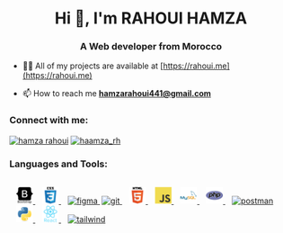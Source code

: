 <h1 align="center">Hi 👋, I'm RAHOUI HAMZA</h1>
<h3 align="center">A Web developer from Morocco</h3>

- 👨‍💻 All of my projects are available at [https://rahoui.me](https://rahoui.me)

- 📫 How to reach me **hamzarahoui441@gmail.com**

<h3 align="left">Connect with me:</h3>
<p align="left">
<a href="https://linkedin.com/in/hamza rahoui" target="blank"><img align="center" src="https://raw.githubusercontent.com/rahuldkjain/github-profile-readme-generator/master/src/images/icons/Social/linked-in-alt.svg" alt="hamza rahoui" height="30" width="30" /></a>
<a href="https://instagram.com/haamza_rh" target="blank"><img align="center" src="https://raw.githubusercontent.com/rahuldkjain/github-profile-readme-generator/master/src/images/icons/Social/instagram.svg" alt="haamza_rh" height="30" width="30" /></a>
</p>

<h3 align="left">Languages and Tools:</h3>
<div style="display:flex;align-items: center; ">
<p align="left"> <a href="https://getbootstrap.com" target="_blank" rel="noreferrer" > <img style="margin-left:12px" src="https://raw.githubusercontent.com/devicons/devicon/master/icons/bootstrap/bootstrap-plain-wordmark.svg" alt="bootstrap" width="30" height="30"/> </a> <a href="https://www.w3schools.com/css/" target="_blank" rel="noreferrer"> <img style="margin-left:12px" src="https://raw.githubusercontent.com/devicons/devicon/master/icons/css3/css3-original-wordmark.svg" alt="css3" width="30" height="30"/> </a> <a href="https://www.figma.com/" target="_blank" rel="noreferrer"> <img style="margin-left:12px" src="https://www.vectorlogo.zone/logos/figma/figma-icon.svg" alt="figma" width="30" height="30"/> </a> <a href="https://git-scm.com/" target="_blank" rel="noreferrer"> <img style="margin-left:3px" src="https://www.vectorlogo.zone/logos/git-scm/git-scm-icon.svg" alt="git" width="30" height="30"/> </a> <a href="https://www.w3.org/html/" target="_blank" rel="noreferrer"> <img style="margin-left:12px" src="https://raw.githubusercontent.com/devicons/devicon/master/icons/html5/html5-original-wordmark.svg" alt="html5" width="30" height="30"/> </a> <a href="https://developer.mozilla.org/en-US/docs/Web/JavaScript" target="_blank" rel="noreferrer"> <img style="margin-left:12px" src="https://raw.githubusercontent.com/devicons/devicon/master/icons/javascript/javascript-original.svg" alt="javascript" width="30" height="30"/> </a> <a href="https://www.mysql.com/" target="_blank" rel="noreferrer"> <img style="margin-left:12px" src="https://raw.githubusercontent.com/devicons/devicon/master/icons/mysql/mysql-original-wordmark.svg" alt="mysql" width="30" height="30"/> </a> <a href="https://www.php.net" target="_blank" rel="noreferrer"> <img style="margin-left:12px" src="https://raw.githubusercontent.com/devicons/devicon/master/icons/php/php-original.svg" alt="php" width="30" height="30"/> </a> <a href="https://postman.com" target="_blank" rel="noreferrer"> <img style="margin-left:12px" src="https://www.vectorlogo.zone/logos/getpostman/getpostman-icon.svg" alt="postman" width="30" height="30"/> </a> <a href="https://www.python.org" target="_blank" rel="noreferrer"> <img style="margin-left:12px" src="https://raw.githubusercontent.com/devicons/devicon/master/icons/python/python-original.svg" alt="python" width="30" height="30"/> </a> <a href="https://reactjs.org/" target="_blank" rel="noreferrer"> <img style="margin-left:12px" src="https://raw.githubusercontent.com/devicons/devicon/master/icons/react/react-original-wordmark.svg" alt="react" width="30" height="30"/> </a> <a href="https://tailwindcss.com/" target="_blank" rel="noreferrer"> <img style="margin-left:12px" src="https://www.vectorlogo.zone/logos/tailwindcss/tailwindcss-icon.svg" alt="tailwind" width="30" height="30"/> </a> </p>
</div>

